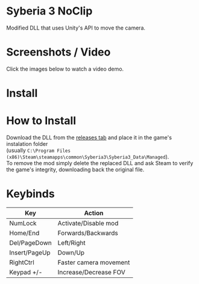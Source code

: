 # Syberia 3 NoClip

Modified DLL that uses Unity's API to move the camera.

# Screenshots / Video
Click the images below to watch a video demo.
<!--
<div>
    <img src="https://i.imgur.com/So7J885.png" width="400"></a>
    <img src="https://i.imgur.com/N51qRXq.png" width="400"></a>
</div>
-->

# Install

# How to Install
Download the DLL from the [releases tab](https://github.com/aBARICHELLO/syberia3-noclip/releases) and place it in the game's instalation folder<br>
(usually `C:\Program Files (x86)\Steam\steamapps\common\Syberia3\Syberia3_Data\Managed`).<br>
To remove the mod simply delete the replaced DLL and ask Steam to verify the game's integrity, downloading back the original file.

# Keybinds

| Key           | Action                 |
| ------------- | ---------------------- |
| NumLock       | Activate/Disable mod   |
| Home/End      | Forwards/Backwards     |
| Del/PageDown  | Left/Right             |
| Insert/PageUp | Down/Up                |
| RightCtrl     | Faster camera movement |
| Keypad +/-    | Increase/Decrease FOV  |
